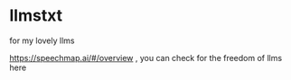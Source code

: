 # llmstxt
for my lovely llms

https://speechmap.ai/#/overview , you can check for the freedom of llms here
